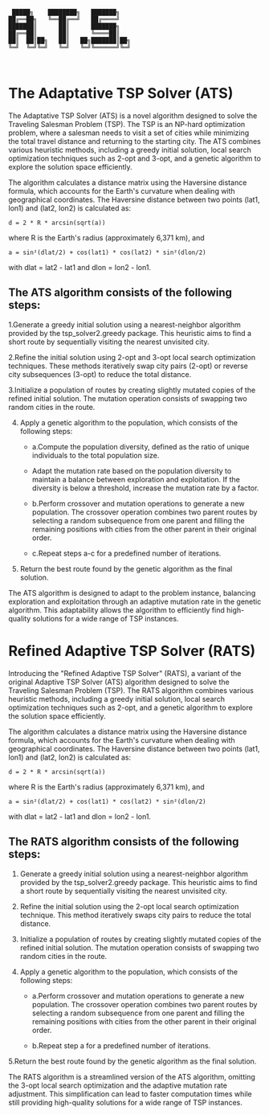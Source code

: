 
```
 █████╗    ████████╗   ███████╗   
██╔══██╗   ╚══██╔══╝   ██╔════╝   
███████║      ██║      ███████╗   
██╔══██║      ██║      ╚════██║   
██║  ██║██╗   ██║   ██╗███████║██╗
╚═╝  ╚═╝╚═╝   ╚═╝   ╚═╝╚══════╝╚═╝
                                  
                               
```

# The Adaptative TSP Solver (ATS)

The Adaptative TSP Solver (ATS) is a novel algorithm designed to solve the Traveling Salesman Problem (TSP). The TSP is an NP-hard optimization problem, where a salesman needs to visit a set of cities while minimizing the total travel distance and returning to the starting city. The ATS combines various heuristic methods, including a greedy initial solution, local search optimization techniques such as 2-opt and 3-opt, and a genetic algorithm to explore the solution space efficiently.

The algorithm calculates a distance matrix using the Haversine distance formula, which accounts for the Earth's curvature when dealing with geographical coordinates. The Haversine distance between two points (lat1, lon1) and (lat2, lon2) is calculated as:

`d = 2 * R * arcsin(sqrt(a))`

where R is the Earth's radius (approximately 6,371 km), and

`a = sin²(dlat/2) + cos(lat1) * cos(lat2) * sin²(dlon/2)`

with dlat = lat2 - lat1 and dlon = lon2 - lon1.

## The ATS algorithm consists of the following steps:

1.Generate a greedy initial solution using a nearest-neighbor algorithm provided by the tsp_solver2.greedy package. This heuristic aims to find a short route by sequentially visiting the nearest unvisited city.

2.Refine the initial solution using 2-opt and 3-opt local search optimization techniques. These methods iteratively swap city pairs (2-opt) or reverse city subsequences (3-opt) to reduce the total distance.

3.Initialize a population of routes by creating slightly mutated copies of the refined initial solution. The mutation operation consists of swapping two random cities in the route.

4. Apply a genetic algorithm to the population, which consists of the following steps:

   - a.Compute the population diversity, defined as the ratio of unique individuals to the total population size.

   - Adapt the mutation rate based on the population diversity to maintain a balance between exploration and exploitation. If the diversity is below a threshold, increase the mutation rate by a factor.

   - b.Perform crossover and mutation operations to generate a new population. The crossover operation combines two parent routes by selecting a random subsequence from one parent and filling the remaining positions with cities from the other parent in their original order.

   - c.Repeat steps a-c for a predefined number of iterations.

5. Return the best route found by the genetic algorithm as the final solution.

The ATS algorithm is designed to adapt to the problem instance, balancing exploration and exploitation through an adaptive mutation rate in the genetic algorithm. This adaptability allows the algorithm to efficiently find high-quality solutions for a wide range of TSP instances.





# Refined Adaptive TSP Solver (RATS)

Introducing the "Refined Adaptive TSP Solver" (RATS), a variant of the original Adaptive TSP Solver (ATS) algorithm designed to solve the Traveling Salesman Problem (TSP). The RATS algorithm combines various heuristic methods, including a greedy initial solution, local search optimization techniques such as 2-opt, and a genetic algorithm to explore the solution space efficiently.

The algorithm calculates a distance matrix using the Haversine distance formula, which accounts for the Earth's curvature when dealing with geographical coordinates. The Haversine distance between two points (lat1, lon1) and (lat2, lon2) is calculated as:

`d = 2 * R * arcsin(sqrt(a))`

where R is the Earth's radius (approximately 6,371 km), and

`a = sin²(dlat/2) + cos(lat1) * cos(lat2) * sin²(dlon/2)`

with dlat = lat2 - lat1 and dlon = lon2 - lon1.

## The RATS algorithm consists of the following steps:

1. Generate a greedy initial solution using a nearest-neighbor algorithm provided by the tsp_solver2.greedy package. This heuristic aims to find a short route by sequentially visiting the nearest unvisited city.

2. Refine the initial solution using the 2-opt local search optimization technique. This method iteratively swaps city pairs to reduce the total distance.

3. Initialize a population of routes by creating slightly mutated copies of the refined initial solution. The mutation operation consists of swapping two random cities in the route.

4. Apply a genetic algorithm to the population, which consists of the following steps:

   - a.Perform crossover and mutation operations to generate a new population. The crossover operation combines two parent routes by selecting a random subsequence from one parent and filling the remaining positions with cities from the other parent in their original order.

   - b.Repeat step a for a predefined number of iterations.

5.Return the best route found by the genetic algorithm as the final solution.

The RATS algorithm is a streamlined version of the ATS algorithm, omitting the 3-opt local search optimization and the adaptive mutation rate adjustment. This simplification can lead to faster computation times while still providing high-quality solutions for a wide range of TSP instances.

